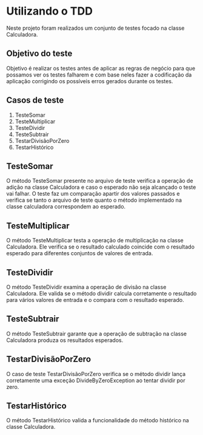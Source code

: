 # Utilizando o TDD

<P>
Neste projeto foram realizados um conjunto de testes focado na classe Calculadora.
</P>

## Objetivo do teste

<p>
Objetivo é realizar os testes antes de aplicar as regras de negócio para que possamos ver os testes falharem e com base neles fazer a 
codificação da aplicação corrigindo os possíveis erros gerados durante
os testes.
</p>

## Casos de teste
<ol> 
    <li>TesteSomar</li>
    <li>TesteMultiplicar</li>
    <li>TesteDividir</li>
    <li>TesteSubtrair</li>
    <li>TestarDivisãoPorZero</li>
    <li>TestarHistórico</li>
</ol>
   
## TesteSomar
<p>
O método TesteSomar presente no arquivo de teste verifica a operação de adição na classe Calculadora e caso o esperado não seja alcançado
o teste vai falhar. 
O teste faz um comparação apartir dos valores passados e verifica se tanto o arquivo de teste quanto o método implementado na classe calculadora correspondem ao esperado.
</p>

## TesteMultiplicar

<p>
O método TesteMultiplicar testa a operação de multiplicação na classe Calculadora. Ele verifica se o resultado calculado coincide com o resultado esperado para diferentes conjuntos de valores de entrada.
</p>

## TesteDividir

O método TesteDividir examina a operação de divisão na classe Calculadora. Ele valida se o método dividir calcula corretamente o resultado para vários valores de entrada e o compara com o resultado esperado.

## TesteSubtrair
<p>
O método TesteSubtrair garante que a operação de subtração na classe Calculadora produza os resultados esperados. 
</p>

## TestarDivisãoPorZero

<p>
O caso de teste TestarDivisãoPorZero verifica se o método dividir lança corretamente uma exceção DivideByZeroException ao tentar dividir por zero.
</p>

## TestarHistórico

<p>
O método TestarHistórico valida a funcionalidade do método histórico na classe Calculadora. 
</p>